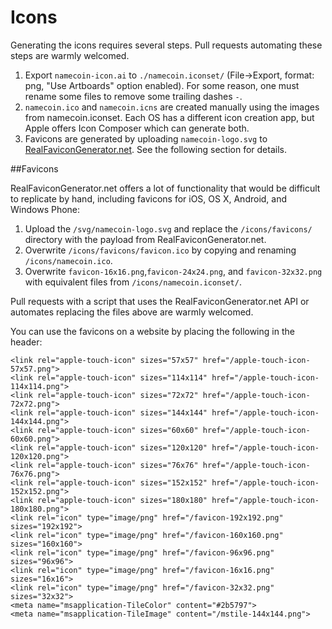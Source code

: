 Icons
=====

Generating the icons requires several steps.  Pull requests automating these steps are warmly welcomed.

1.  Export `namecoin-icon.ai` to `./namecoin.iconset/` (File->Export, format: png, "Use Artboards" option enabled). For some reason, one must rename some files to remove some trailing dashes `-`.
2. `namecoin.ico` and `namecoin.icns` are created manually using the images from namecoin.iconset.  Each OS has a different icon creation app, but Apple offers Icon Composer which can generate both.
3. Favicons are generated by uploading `namecoin-logo.svg` to [RealFaviconGenerator.net](http://realfavicongenerator.net).  See the following section for details.

##Favicons

RealFaviconGenerator.net offers a lot of functionality that would be difficult to replicate by hand, including favicons for iOS, OS X, Android, and Windows Phone:

1. Upload the `/svg/namecoin-logo.svg` and replace the `/icons/favicons/` directory with the payload from RealFaviconGenerator.net.
2. Overwrite `/icons/favicons/favicon.ico` by copying and renaming `/icons/namecoin.ico`.
3. Overwrite `favicon-16x16.png`,`favicon-24x24.png`, and `favicon-32x32.png` with equivalent files from `/icons/namecoin.iconset/`.

Pull requests with a script that uses the RealFaviconGenerator.net API or automates replacing the files above are warmly welcomed.

You can use the favicons on a website by placing the following in the header:

	<link rel="apple-touch-icon" sizes="57x57" href="/apple-touch-icon-57x57.png">
	<link rel="apple-touch-icon" sizes="114x114" href="/apple-touch-icon-114x114.png">
	<link rel="apple-touch-icon" sizes="72x72" href="/apple-touch-icon-72x72.png">
	<link rel="apple-touch-icon" sizes="144x144" href="/apple-touch-icon-144x144.png">
	<link rel="apple-touch-icon" sizes="60x60" href="/apple-touch-icon-60x60.png">
	<link rel="apple-touch-icon" sizes="120x120" href="/apple-touch-icon-120x120.png">
	<link rel="apple-touch-icon" sizes="76x76" href="/apple-touch-icon-76x76.png">
	<link rel="apple-touch-icon" sizes="152x152" href="/apple-touch-icon-152x152.png">
	<link rel="apple-touch-icon" sizes="180x180" href="/apple-touch-icon-180x180.png">
	<link rel="icon" type="image/png" href="/favicon-192x192.png" sizes="192x192">
	<link rel="icon" type="image/png" href="/favicon-160x160.png" sizes="160x160">
	<link rel="icon" type="image/png" href="/favicon-96x96.png" sizes="96x96">
	<link rel="icon" type="image/png" href="/favicon-16x16.png" sizes="16x16">
	<link rel="icon" type="image/png" href="/favicon-32x32.png" sizes="32x32">
	<meta name="msapplication-TileColor" content="#2b5797">
	<meta name="msapplication-TileImage" content="/mstile-144x144.png">
